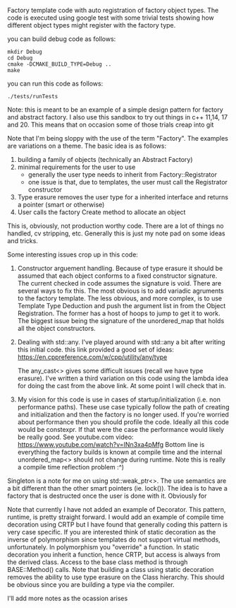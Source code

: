 Factory template code with auto registration of factory object types.
The code is executed using google test with some trivial tests showing how different
object types might register with the factory type.

you can build debug code as follows:

```
mkdir Debug
cd Debug
cmake -DCMAKE_BUILD_TYPE=Debug ..
make
```

you can run this code as follows:
```
./tests/runTests
```

Note: this is meant to be an example of a simple design pattern for factory and abstract factory.
I also use this sandbox to try out things in c++ 11,14, 17 and 20.
This means that on occasion some of those trials creap into git

Note that I'm being sloppy with the use of the term "Factory".  The examples are variations on a theme.
The basic idea is as follows:

1) building a family of objects (technically an Abstract Factory)
2) minimal requirements for the user to use
    * generally the user type needs to inherit from Factory::Registrator
    * one issue is that, due to templates, the user must call the Registrator constructor
3) Type erasure removes the user type for a inherited interface and returns a pointer (smart or otherwise)
4) User calls the factory Create method to allocate an object

This is, obviously, not production worthy code.  There are a lot of things no handled, cv stripping, etc.
Generally this is just my note pad on some ideas and tricks.

Some interesting issues crop up in this code:
1) Constructor arguement handling.  Because of type erasure it should be assumed that each object conforms to a fixed constructor signature.
    The current checked in code assumes the signature is void.
    There are several ways to fix this.  The most obvious is to add variadic agruments to the factory template.
    The less obvious, and more complex, is to use Template Type Deduction and push the argument list in from the Object Registration.
    The former has a host of hoops to jump to get it to work.  The biggest issue being the signature of the unordered_map that holds all the object constructors.
2) Dealing with std::any.  I've played around with std::any a bit after writing this initial code.
   this link provided a good set of ideas: 
                    https://en.cppreference.com/w/cpp/utility/any/type
                    
   The any_cast<> gives some difficult issues (recall we have type erasure).
   I've written a third variation on this code using the lambda idea for doing the cast from the above link.
   At some point I will check that in.
3) My vision for this code is use in cases of startup/initialization (i.e. non performance paths). 
  These use case typically follow the path of creating and initialization and then the factory is no longer used.
  If you're worried about performance then you should profile the code.  Ideally all this code would be constexpr.
  If that were the case the performance would likely be really good. See youtube.com video:
        https://www.youtube.com/watch?v=INn3xa4pMfg
  Bottom line is everything the factory builds is known at compile time and the internal unordered_map<> should not change during runtime.
  Note this is really a compile time reflection problem :^)
   
Singleton is a note for me on using std::weak_ptr<>.  The use semantics are a bit different than the other smart pointers (ie. lock()).
The idea is to have a factory that is destructed once the user is done with it.  Obviously for 

Note that currently I have not added an example of Decorator.  This pattern, runtime, is pretty straight forward.
I would add an example of compile time decoration using CRTP but I have found that generally coding this pattern is very case specific.
If you are interested think of static decoration as the inverse of polymorphism since templates do not support virtual methods, unfortunately.
In polymorphism you "override" a function.  In static decoration you inherit a function, hence CRTP, but access is always from the derived class.
Access to the base class method is through BASE::Method() calls.  Note that building a class using static decoration removes the ability to
use type erasure on the Class hierarchy. This should be obvious since you are building a type via the compiler.


I'll add more notes as the ocassion arises
